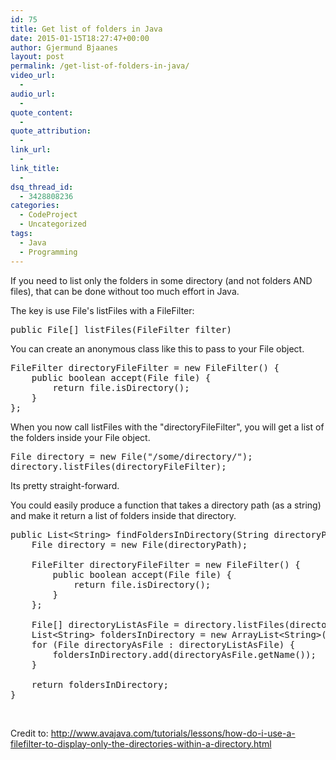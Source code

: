 ```yaml
---
id: 75
title: Get list of folders in Java
date: 2015-01-15T18:27:47+00:00
author: Gjermund Bjaanes
layout: post
permalink: /get-list-of-folders-in-java/
video_url:
  - 
audio_url:
  - 
quote_content:
  - 
quote_attribution:
  - 
link_url:
  - 
link_title:
  - 
dsq_thread_id:
  - 3428808236
categories:
  - CodeProject
  - Uncategorized
tags:
  - Java
  - Programming
---
```

If you need to list only the folders in some directory (and not folders AND files), that can be done without too much effort in Java.

<!--more-->
The key is use File's listFiles with a FileFilter:

<pre class="nums:false lang:default decode:true">public File[] listFiles(FileFilter filter)</pre>

You can create an anonymous class like this to pass to your File object.

<pre class="lang:java decode:true">FileFilter directoryFileFilter = new FileFilter() {
    public boolean accept(File file) {
        return file.isDirectory();
    }
};</pre>

When you now call listFiles with the "directoryFileFilter", you will get a list of the folders inside your File object.

<pre class="lang:java decode:true">File directory = new File("/some/directory/");
directory.listFiles(directoryFileFilter);</pre>

Its pretty straight-forward.

You could easily produce a function that takes a directory path (as a string) and make it return a list of folders inside that directory.

<pre class="lang:java decode:true ">public List&lt;String&gt; findFoldersInDirectory(String directoryPath) {
    File directory = new File(directoryPath);
	
    FileFilter directoryFileFilter = new FileFilter() {
        public boolean accept(File file) {
            return file.isDirectory();
        }
    };
		
    File[] directoryListAsFile = directory.listFiles(directoryFileFilter);
    List&lt;String&gt; foldersInDirectory = new ArrayList&lt;String&gt;(directoryListAsFile.length);
    for (File directoryAsFile : directoryListAsFile) {
        foldersInDirectory.add(directoryAsFile.getName());
    }

    return foldersInDirectory;
}</pre>

&nbsp;

Credit to: <http://www.avajava.com/tutorials/lessons/how-do-i-use-a-filefilter-to-display-only-the-directories-within-a-directory.html>